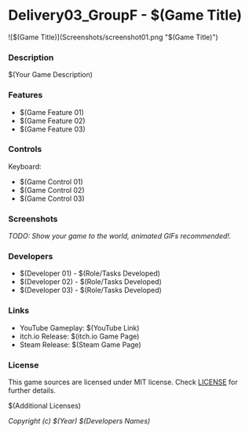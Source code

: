 # Delivery03_GroupF - $(Game Title)

![$(Game Title)](Screenshots/screenshot01.png "$(Game Title)")

### Description

$(Your Game Description)

### Features

 - $(Game Feature 01)
 - $(Game Feature 02)
 - $(Game Feature 03)

### Controls

Keyboard:
 - $(Game Control 01)
 - $(Game Control 02)
 - $(Game Control 03)

### Screenshots

_TODO: Show your game to the world, animated GIFs recommended!._

### Developers

 - $(Developer 01) - $(Role/Tasks Developed)
 - $(Developer 02) - $(Role/Tasks Developed)
 - $(Developer 03) - $(Role/Tasks Developed)

### Links

 - YouTube Gameplay: $(YouTube Link)
 - itch.io Release: $(itch.io Game Page)
 - Steam Release: $(Steam Game Page)

### License

This game sources are licensed under MIT license. Check [LICENSE](LICENSE) for further details.

$(Additional Licenses)

*Copyright (c) $(Year) $(Developers Names)*
